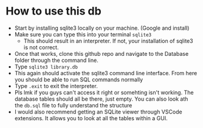 # How to use this db

- Start by installing sqlite3 locally on your machine. (Google and install)
- Make sure you can type this into your terminal `sqlite3`
    - This should result in an interpreter. If not, your installation of sqlite3 is not correct.
- Once that works, clone this github repo and navigate to the Database folder through the command line.
- Type `sqlite3 library.db`
- This again should activate the sqlite3 command line interface. From here you should be able to run SQL commands normally
- Type `.exit` to exit the interpreter.
- Pls lmk if you guys can't access it right or somehting isn't working. The database tables should all be there, just empty. You can also look ath the `db.sql` file to fully understand the structure 
- I would also recommend getting an SQLite viewer through VSCode extensions. It allows you to look at all the tables within a GUI. 